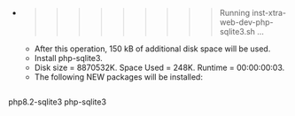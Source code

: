 * >>>>>>>>> Running inst-xtra-web-dev-php-sqlite3.sh ...
  * After this operation, 150 kB of additional disk space will be used.
  * Install php-sqlite3.
  * Disk size = 8870532K. Space Used = 248K. Runtime = 00:00:00:03.
  * The following NEW packages will be installed:
  ```bash
php8.2-sqlite3 php-sqlite3
  ```
